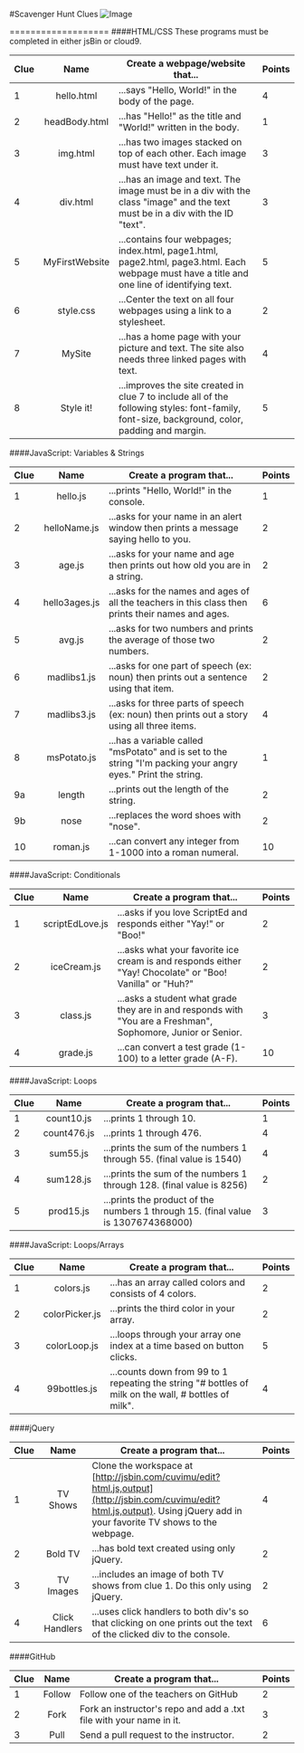 #Scavenger Hunt Clues
![Image](http://i.imgur.com/7PecKI9.png)


===================
####HTML/CSS
These programs must be completed in either jsBin or cloud9.

| Clue  | Name | Create a webpage/website that... | Points | 
|-------|:-------:|------|--------------|
| 1| hello.html|  ...says "Hello, World!" in the body of the page.| 4 |
| 2| headBody.html |...has "Hello!" as the title and "World!" written in the body. |1 | 
| 3 | img.html | ...has two images stacked on top of each other. Each image must have text under it. | 3 | 
| 4 | div.html | ...has an image and text. The image must be in a div with the class "image" and the text must be in  a div with the ID "text".| 3 | 
| 5 | MyFirstWebsite  | ...contains four webpages; index.html, page1.html, page2.html, page3.html. Each webpage must have a title and one line of identifying text. | 5 | 
| 6 | style.css  | ...Center the text on all four webpages using a link to a stylesheet. | 2 | 
| 7 | MySite  | ...has a home page with your picture and text. The site also needs three linked pages with text. | 4 | 
| 8 | Style it!  | ...improves the site created in clue 7 to include all of the following styles: font-family, font-size, background, color, padding and margin.    | 5 | 

  
  
####JavaScript: Variables & Strings

| Clue  | Name | Create a program that... | Points | 
|-------|:-------:|------|--------------|
| 1| hello.js|  ...prints "Hello, World!" in the console. | 1 |
| 2| helloName.js |...asks for your name in an alert window then prints a message saying hello to you. |2 |
| 3 | age.js | ...asks for your name and age then prints out how old you are in a string. | 2 | 
| 4| hello3ages.js | ...asks for the names and ages of all the teachers in this class then prints their names and ages. | 6 | 
| 5 | avg.js | ...asks for two numbers and prints the average of those two numbers. | 2 |
| 6 | madlibs1.js  | ...asks for one part of speech (ex: noun) then prints out a sentence using that item.    | 2 | 
| 7 | madlibs3.js  | ...asks for three parts of speech (ex: noun) then prints out a story using all three items.| 4 |
| 8| msPotato.js|  ...has a variable called "msPotato" and is set to the string "I'm packing your angry eyes." Print the string.  | 1 |
| 9a| length |...prints out the length of the string. |2 |
| 9b | nose  | ...replaces the word shoes with "nose".| 2 |
| 10 | roman.js  | ...can convert any integer from 1-1000 into a roman numeral.| 10 |  


####JavaScript: Conditionals

| Clue  | Name | Create a program that... | Points | 
|-------|:-------:|------|--------------|
| 1 | scriptEdLove.js | ...asks if you love ScriptEd and responds either "Yay!" or "Boo!" | 2 | 
| 2 | iceCream.js | ...asks what your favorite ice cream is and responds either "Yay! Chocolate" or "Boo! Vanilla" or "Huh?" | 2 | 
| 3 | class.js | ...asks a student what grade they are in and responds with "You are a Freshman", Sophomore, Junior or Senior. | 3 |
| 4 | grade.js | ...can convert a test grade (1-100) to a letter grade (A-F). | 10|

####JavaScript: Loops

| Clue  | Name | Create a program that... | Points | 
|-------|:-------:|------|--------------|
| 1 | count10.js | ...prints 1 through 10. | 1 | 
| 2 | count476.js | ...prints 1 through 476. | 4 | 
| 3 | sum55.js | ...prints the sum of the numbers 1 through 55. (final value is 1540) | 4 | 
| 4 | sum128.js | ...prints the sum of the numbers 1 through 128. (final value is 8256) | 2 | 
| 5 | prod15.js | ...prints the product of the numbers 1 through 15. (final value is 1307674368000)  | 3 |

####JavaScript: Loops/Arrays

| Clue  | Name | Create a program that... | Points | 
|-------|:-------:|------|--------------|
| 1 | colors.js | ...has an array called colors and consists of 4 colors. | 2 | 
| 2 | colorPicker.js | ...prints the third color in your array. | 2 | 
| 3 | colorLoop.js | ...loops through your array one index at a time based on button clicks. | 5 | 
| 4 | 99bottles.js | ...counts down from 99 to 1 repeating the string "# bottles of milk on the wall, # bottles of milk". | 4 | 


####jQuery

| Clue  | Name | Create a program that... | Points | 
|-------|:-------:|------|--------------|
| 1 | TV Shows| Clone the workspace at [http://jsbin.com/cuvimu/edit?html,js,output](http://jsbin.com/cuvimu/edit?html,js,output). Using jQuery add in your favorite TV shows to the webpage. | 4 | 
| 2 | Bold TV | ...has bold text created using only jQuery. | 2 | 
| 3 | TV Images | ...includes an image of both TV shows from clue 1. Do this only using jQuery.  | 2 | 
| 4 | Click Handlers| ...uses click handlers to both div's so that clicking on one prints out the text of the clicked div to the console. | 6 | 

####GitHub

| Clue  | Name | Create a program that... | Points | 
|-------|:-------:|------|--------------|
| 1 | Follow | Follow one of the teachers on GitHub | 2 | 
| 2 | Fork | Fork an instructor's repo and add a .txt file with your name in it. | 3 | 
| 3 | Pull | Send a pull request to the instructor. | 2 |

